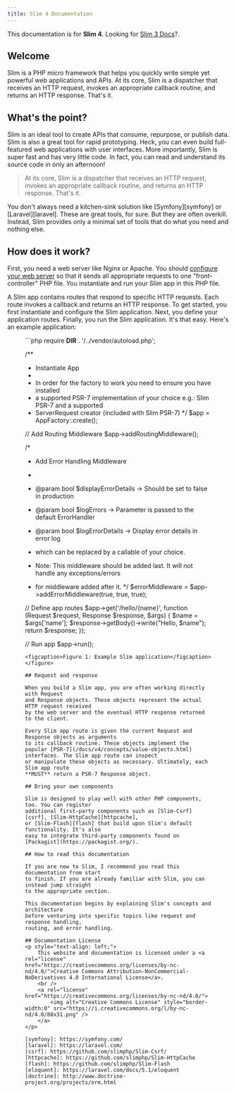 ```yaml
---
title: Slim 4 Documentation
---
```


<div class="alert alert-info">
    <p>
        This documentation is for <strong>Slim 4</strong>. Looking for <a href="/docs/v3">Slim 3 Docs</a>?.
    </p>
</div>

## Welcome

Slim is a PHP micro framework that helps you
quickly write simple yet powerful web applications and APIs. At its core, Slim
is a dispatcher that receives an HTTP request, invokes an appropriate callback
routine, and returns an HTTP response. That's it.

## What's the point?

Slim is an ideal tool to create APIs that consume, repurpose, or publish data. Slim is also
a great tool for rapid prototyping. Heck, you can even build full-featured web
applications with user interfaces. More importantly, Slim is super fast
and has very little code. In fact, you can read and understand its source code
in only an afternoon!

> At its core, Slim
is a dispatcher that receives an HTTP request, invokes an appropriate callback
routine, and returns an HTTP response. That's it.

You don't always need a kitchen-sink solution like [Symfony][symfony] or [Laravel][laravel].
These are great tools, for sure. But they are often overkill. Instead, Slim
provides only a minimal set of tools that do what you need and nothing else.

## How does it work?

First, you need a web server like Nginx or Apache. You should [configure
your web server](/docs/v4/start/web-servers.html) so that it sends all appropriate
requests to one "front-controller" PHP file. You instantiate and run your Slim
app in this PHP file.

A Slim app contains routes that respond to specific HTTP requests. Each route
invokes a callback and returns an HTTP response. To get started, you first
instantiate and configure the Slim application. Next, you define your application
routes. Finally, you run the Slim application. It's that easy. Here's an
example application:

<figure markdown="1">
```php
<?php
use Psr\Http\Message\ResponseInterface as Response;
use Psr\Http\Message\ServerRequestInterface as Request;
use Slim\Factory\AppFactory;

require __DIR__ . '/../vendor/autoload.php';

/**
 * Instantiate App
 *
 * In order for the factory to work you need to ensure you have installed
 * a supported PSR-7 implementation of your choice e.g.: Slim PSR-7 and a supported
 * ServerRequest creator (included with Slim PSR-7)
 */
$app = AppFactory::create();

// Add Routing Middleware
$app->addRoutingMiddleware();

/*
 * Add Error Handling Middleware
 *
 * @param bool $displayErrorDetails -> Should be set to false in production
 * @param bool $logErrors -> Parameter is passed to the default ErrorHandler
 * @param bool $logErrorDetails -> Display error details in error log
 * which can be replaced by a callable of your choice.
 
 * Note: This middleware should be added last. It will not handle any exceptions/errors
 * for middleware added after it.
 */
$errorMiddleware = $app->addErrorMiddleware(true, true, true);

// Define app routes
$app->get('/hello/{name}', function (Request $request, Response $response, $args) {
    $name = $args['name'];
    $response->getBody()->write("Hello, $name");
    return $response;
});

// Run app
$app->run();
```
<figcaption>Figure 1: Example Slim application</figcaption>
</figure>

## Request and response

When you build a Slim app, you are often working directly with Request
and Response objects. These objects represent the actual HTTP request received
by the web server and the eventual HTTP response returned to the client.

Every Slim app route is given the current Request and Response objects as arguments
to its callback routine. These objects implement the popular [PSR-7](/docs/v4/concepts/value-objects.html) interfaces. The Slim app route can inspect
or manipulate these objects as necessary. Ultimately, each Slim app route
**MUST** return a PSR-7 Response object.

## Bring your own components

Slim is designed to play well with other PHP components, too. You can register
additional first-party components such as [Slim-Csrf][csrf], [Slim-HttpCache][httpcache],
or [Slim-Flash][flash] that build upon Slim's default functionality. It's also
easy to integrate third-party components found on [Packagist](https://packagist.org/).

## How to read this documentation

If you are new to Slim, I recommend you read this documentation from start
to finish. If you are already familiar with Slim, you can instead jump straight
to the appropriate section.

This documentation begins by explaining Slim's concepts and architecture
before venturing into specific topics like request and response handling,
routing, and error handling.

## Documentation License
<p style="text-align: left;">
    This website and documentation is licensed under a <a rel="license" href="https://creativecommons.org/licenses/by-nc-nd/4.0/">Creative Commons Attribution-NonCommercial-NoDerivatives 4.0 International License</a>.
    <br />
    <a rel="license" href="https://creativecommons.org/licenses/by-nc-nd/4.0/">
        <img alt="Creative Commons License" style="border-width:0" src="https://i.creativecommons.org/l/by-nc-nd/4.0/88x31.png" />
    </a>
</p>

[symfony]: https://symfony.com/
[laravel]: https://laravel.com/
[csrf]: https://github.com/slimphp/Slim-Csrf/
[httpcache]: https://github.com/slimphp/Slim-HttpCache
[flash]: https://github.com/slimphp/Slim-Flash
[eloquent]: https://laravel.com/docs/5.1/eloquent
[doctrine]: http://www.doctrine-project.org/projects/orm.html
